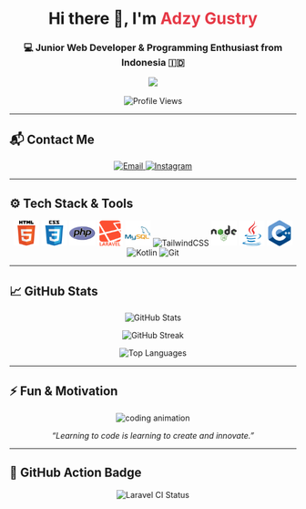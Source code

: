 <h1 align="center">
  Hi there 👋, I'm <span style="color:#e63946;">Adzy Gustry</span>
</h1>
<h3 align="center">💻 Junior Web Developer & Programming Enthusiast from Indonesia 🇮🇩</h3>

<p align="center">
  <img src="https://readme-typing-svg.herokuapp.com/?lines=I+love+clean+code.;Passionate+about+learning+tech.;Let's+build+awesome+websites!&center=true&width=500&height=45&color=0E75B6&vCenter=true&size=18" />
</p>

<p align="center">
  <img src="https://komarev.com/ghpvc/?username=bangzyy&label=Profile%20views&color=0e75b6&style=flat" alt="Profile Views" />
</p>

---

## 📬 Contact Me  
<p align="center">
  <a href="mailto:adzygustry2005@gmail.com">
    <img src="https://img.shields.io/badge/-Email-D14836?style=for-the-badge&logo=gmail&logoColor=white" alt="Email">
  </a>
  <a href="https://instagram.com/zavieraadd_zyy23" target="_blank">
    <img src="https://img.shields.io/badge/-Instagram-E4405F?style=for-the-badge&logo=instagram&logoColor=white" alt="Instagram">
  </a>
</p>

---

## ⚙️ Tech Stack & Tools  

<p align="center">
  <img src="https://raw.githubusercontent.com/devicons/devicon/master/icons/html5/html5-original-wordmark.svg" alt="HTML5" width="45" height="45"/>
  <img src="https://raw.githubusercontent.com/devicons/devicon/master/icons/css3/css3-original-wordmark.svg" alt="CSS3" width="45" height="45"/>
  <img src="https://raw.githubusercontent.com/devicons/devicon/master/icons/php/php-original.svg" alt="PHP" width="45" height="45"/>
  <img src="https://raw.githubusercontent.com/devicons/devicon/master/icons/laravel/laravel-plain-wordmark.svg" alt="Laravel" width="45" height="45"/>
  <img src="https://raw.githubusercontent.com/devicons/devicon/master/icons/mysql/mysql-original-wordmark.svg" alt="MySQL" width="45" height="45"/>
  <img src="https://www.vectorlogo.zone/logos/tailwindcss/tailwindcss-icon.svg" alt="TailwindCSS" width="45" height="45"/>
  <img src="https://raw.githubusercontent.com/devicons/devicon/master/icons/nodejs/nodejs-original-wordmark.svg" alt="Node.js" width="45" height="45"/>
  <img src="https://raw.githubusercontent.com/devicons/devicon/master/icons/java/java-original.svg" alt="Java" width="45" height="45"/>
  <img src="https://raw.githubusercontent.com/devicons/devicon/master/icons/cplusplus/cplusplus-original.svg" alt="C++" width="45" height="45"/>
  <img src="https://www.vectorlogo.zone/logos/kotlinlang/kotlinlang-icon.svg" alt="Kotlin" width="45" height="45"/>
  <img src="https://www.vectorlogo.zone/logos/git-scm/git-scm-icon.svg" alt="Git" width="45" height="45"/>
</p>

---

## 📈 GitHub Stats  

<p align="center">
  <img src="https://github-readme-stats.vercel.app/api?username=bangzyy&show_icons=true&theme=tokyonight&hide_border=true" alt="GitHub Stats" />
</p>

<p align="center">
  <img src="https://github-readme-streak-stats.herokuapp.com?user=bangzyy&theme=tokyonight&hide_border=true" alt="GitHub Streak" />
</p>

<p align="center">
  <img src="https://github-readme-stats.vercel.app/api/top-langs/?username=bangzyy&layout=compact&theme=tokyonight&hide_border=true" alt="Top Languages" />
</p>

---

## ⚡ Fun & Motivation  
<p align="center">
  <img src="https://media.giphy.com/media/qgQUggAC3Pfv687qPC/giphy.gif" width="400" alt="coding animation">
</p>

<p align="center"><i>“Learning to code is learning to create and innovate.”</i></p>

---

## 🚀 GitHub Action Badge  

<p align="center">
  <img src="https://github.com/bangzyy/ecommercezy/actions/workflows/laravel-ci.yml/badge.svg" alt="Laravel CI Status" />
</p>

